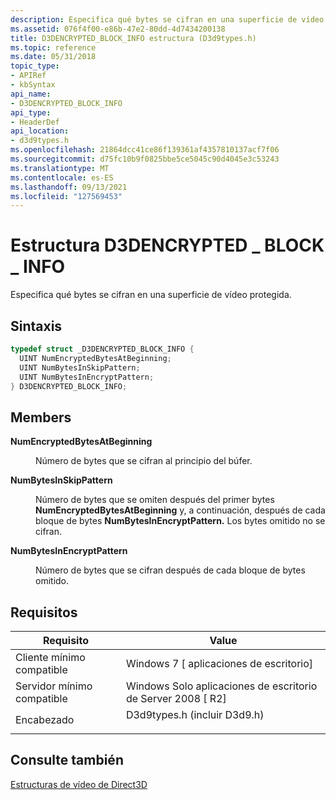 ```yaml
---
description: Especifica qué bytes se cifran en una superficie de vídeo protegida.
ms.assetid: 076f4f00-e86b-47e2-80dd-4d7434200138
title: D3DENCRYPTED_BLOCK_INFO estructura (D3d9types.h)
ms.topic: reference
ms.date: 05/31/2018
topic_type:
- APIRef
- kbSyntax
api_name:
- D3DENCRYPTED_BLOCK_INFO
api_type:
- HeaderDef
api_location:
- d3d9types.h
ms.openlocfilehash: 21864dcc41ce86f139361af4357810137acf7f06
ms.sourcegitcommit: d75fc10b9f0825bbe5ce5045c90d4045e3c53243
ms.translationtype: MT
ms.contentlocale: es-ES
ms.lasthandoff: 09/13/2021
ms.locfileid: "127569453"
---
```

# <a name="d3dencrypted_block_info-structure"></a>Estructura D3DENCRYPTED \_ BLOCK \_ INFO

Especifica qué bytes se cifran en una superficie de vídeo protegida.

## <a name="syntax"></a>Sintaxis


```C++
typedef struct _D3DENCRYPTED_BLOCK_INFO {
  UINT NumEncryptedBytesAtBeginning;
  UINT NumBytesInSkipPattern;
  UINT NumBytesInEncryptPattern;
} D3DENCRYPTED_BLOCK_INFO;
```



## <a name="members"></a>Members

<dl> <dt>

**NumEncryptedBytesAtBeginning**
</dt> <dd>

Número de bytes que se cifran al principio del búfer.

</dd> <dt>

**NumBytesInSkipPattern**
</dt> <dd>

Número de bytes que se omiten después del primer bytes **NumEncryptedBytesAtBeginning** y, a continuación, después de cada bloque de bytes **NumBytesInEncryptPattern.** Los bytes omitido no se cifran.

</dd> <dt>

**NumBytesInEncryptPattern**
</dt> <dd>

Número de bytes que se cifran después de cada bloque de bytes omitido.

</dd> </dl>

## <a name="requirements"></a>Requisitos



| Requisito | Value |
|-------------------------------------|---------------------------------------------------------------------------------------------------------|
| Cliente mínimo compatible<br/> | Windows 7 \[ aplicaciones de escritorio\]<br/>                                                              |
| Servidor mínimo compatible<br/> | Windows Solo aplicaciones de escritorio de Server 2008 \[ R2\]<br/>                                                 |
| Encabezado<br/>                   | <dl> <dt>D3d9types.h (incluir D3d9.h)</dt> </dl> |



## <a name="see-also"></a>Consulte también

<dl> <dt>

[Estructuras de vídeo de Direct3D](direct3d-video-structures.md)
</dt> </dl>

 

 




